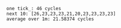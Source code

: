     one tick_: 46 cycles
    next 10: [26,23,23,23,21,20,23,23,23,23]
    average over 1m: 21.58374 cycles
